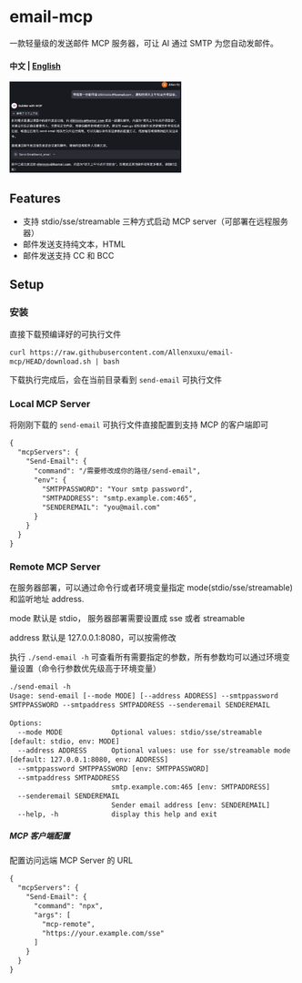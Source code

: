 # email-mcp
一款轻量级的发送邮件 MCP 服务器，可让 AI 通过 SMTP 为您自动发邮件。 

#### 中文 | [English](README.md)

<img src="doc/image/zh.png" width="60%"/>

## Features
- 支持 stdio/sse/streamable 三种方式启动 MCP server（可部署在远程服务器）
- 邮件发送支持纯文本，HTML
- 邮件发送支持 CC 和 BCC 

## Setup 

### 安装

直接下载预编译好的可执行文件

```
curl https://raw.githubusercontent.com/Allenxuxu/email-mcp/HEAD/download.sh | bash
```

下载执行完成后，会在当前目录看到 `send-email` 可执行文件

### Local MCP Server
将刚刚下载的 `send-email` 可执行文件直接配置到支持 MCP 的客户端即可

```
{
  "mcpServers": {
    "Send-Email": {
      "command": "/需要修改成你的路径/send-email",
      "env": {
        "SMTPPASSWORD": "Your smtp password",
        "SMTPADDRESS": "smtp.example.com:465",
        "SENDEREMAIL": "you@mail.com"
      }
    }
  }
}
```

### Remote MCP Server

在服务器部署，可以通过命令行或者环境变量指定 mode(stdio/sse/streamable) 和监听地址 address.

mode 默认是 stdio， 服务器部署需要设置成 sse 或者 streamable

address 默认是 127.0.0.1:8080，可以按需修改

执行 `./send-email -h` 可查看所有需要指定的参数，所有参数均可以通过环境变量设置（命令行参数优先级高于环境变量）

```
./send-email -h
Usage: send-email [--mode MODE] [--address ADDRESS] --smtppassword SMTPPASSWORD --smtpaddress SMTPADDRESS --senderemail SENDEREMAIL

Options:
  --mode MODE            Optional values: stdio/sse/streamable [default: stdio, env: MODE]
  --address ADDRESS      Optional values: use for sse/streamable mode [default: 127.0.0.1:8080, env: ADDRESS]
  --smtppassword SMTPPASSWORD [env: SMTPPASSWORD]
  --smtpaddress SMTPADDRESS
                         smtp.example.com:465 [env: SMTPADDRESS]
  --senderemail SENDEREMAIL
                         Sender email address [env: SENDEREMAIL]
  --help, -h             display this help and exit
```

##### MCP 客户端配置

配置访问远端 MCP Server 的 URL

```
{
  "mcpServers": {
    "Send-Email": {
      "command": "npx",
      "args": [
        "mcp-remote",
        "https://your.example.com/sse"
      ]
    }
  }
}
```
